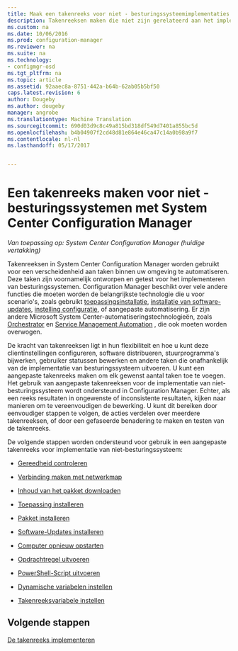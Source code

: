 ```yaml
---
title: Maak een takenreeks voor niet - besturingssysteemimplementaties | Microsoft-documenten
description: Takenreeksen maken die niet zijn gerelateerd aan het implementeren van besturingssystemen, zoals software distribueren, bijwerken, stuurprogramma&quot;s, bewerkt statussen van de gebruiker, enzovoort.
ms.custom: na
ms.date: 10/06/2016
ms.prod: configuration-manager
ms.reviewer: na
ms.suite: na
ms.technology:
- configmgr-osd
ms.tgt_pltfrm: na
ms.topic: article
ms.assetid: 92aaec8a-8751-442a-b64b-62ab05b5bf50
caps.latest.revision: 6
author: Dougeby
ms.author: dougeby
manager: angrobe
ms.translationtype: Machine Translation
ms.sourcegitcommit: 690d03d9c8c49a815bd318df549d7401a855bc5d
ms.openlocfilehash: b4b04907f2cd48d81e864e46ca47c14a0b98a9f7
ms.contentlocale: nl-nl
ms.lasthandoff: 05/17/2017


---
```

# <a name="create-a-task-sequence-for-non-operating-system-deployments-with-system-center-configuration-manager"></a>Een takenreeks maken voor niet - besturingssystemen met System Center Configuration Manager

*Van toepassing op: System Center Configuration Manager (huidige vertakking)*

Takenreeksen in System Center Configuration Manager worden gebruikt voor een verscheidenheid aan taken binnen uw omgeving te automatiseren. Deze taken zijn voornamelijk ontworpen en getest voor het implementeren van besturingssystemen.  Configuration Manager beschikt over vele andere functies die moeten worden de belangrijkste technologie die u voor scenario's, zoals gebruikt [toepassingsinstallatie](../../apps/understand/introduction-to-application-management.md), [installatie van software-updates](../../sum/understand/software-updates-introduction.md), [instelling configuratie](../../compliance/understand/ensure-device-compliance.md), of aangepaste automatisering. Er zijn andere Microsoft System Center-automatiseringstechnologieën, zoals [Orchestrator](https://technet.microsoft.com/library/hh237242.aspx) en [Service Management Automation](https://technet.microsoft.com/library/dn469260.aspx) , die ook moeten worden overwogen.  

De kracht van takenreeksen ligt in hun flexibiliteit en hoe u kunt deze clientinstellingen configureren, software distribueren, stuurprogramma's bijwerken, gebruiker statussen bewerken en andere taken die onafhankelijk van de implementatie van besturingssysteem uitvoeren. U kunt een aangepaste takenreeks maken om elk gewenst aantal taken toe te voegen. Het gebruik van aangepaste takenreeksen voor de implementatie van niet-besturingssysteem wordt ondersteund in Configuration Manager. Echter, als een reeks resultaten in ongewenste of inconsistente resultaten, kijken naar manieren om te vereenvoudigen de bewerking. U kunt dit bereiken door eenvoudiger stappen te volgen, de acties verdelen over meerdere takenreeksen, of door een gefaseerde benadering te maken en testen van de takenreeks.

 De volgende stappen worden ondersteund voor gebruik in een aangepaste takenreeks voor implementatie van niet-besturingssysteem:  

-   [Gereedheid controleren](../understand/task-sequence-steps.md#BKMK_CheckReadiness)  

-   [Verbinding maken met netwerkmap](../understand/task-sequence-steps.md#BKMK_ConnectToNetworkFolder)  

-   [Inhoud van het pakket downloaden](../understand/task-sequence-steps.md#BKMK_DownloadPackageContent)  

-   [Toepassing installeren](../understand/task-sequence-steps.md#BKMK_InstallApplication)  

-   [Pakket installeren](../understand/task-sequence-steps.md#BKMK_InstallPackage)  

-   [Software-Updates installeren](../understand/task-sequence-steps.md#BKMK_InstallSoftwareUpdates)  

-   [Computer opnieuw opstarten](../understand/task-sequence-steps.md#a-namebkmkrestartcomputera-restart-computer)  

-   [Opdrachtregel uitvoeren](../understand/task-sequence-steps.md#BKMK_RunCommandLine)  

-   [PowerShell-Script uitvoeren](../understand/task-sequence-steps.md#BKMK_RunPowerShellScript)  

-   [Dynamische variabelen instellen](../understand/task-sequence-steps.md#BKMK_SetDynamicVariables)  

-   [Takenreeksvariabele instellen](../understand/task-sequence-steps.md#BKMK_SetTaskSequenceVariable)  

## <a name="next-steps"></a>Volgende stappen
[De takenreeks implementeren](manage-task-sequences-to-automate-tasks.md#a-namebkmkdeploytsa-deploy-a-task-sequence)

